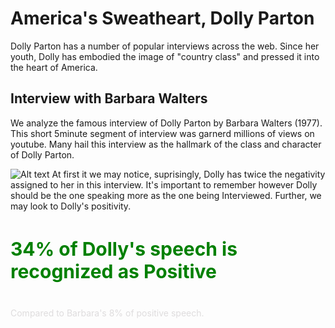 <head>
    <style>
        .primary-compare {
            color: green;
            font-weight:700;
            font-size: 30px;
        }
        .secondary-compare {
            color: rgba(210, 206, 208, 0.7);
            font-weight:normal;
            font-size: 14px;
    </style>

</head>

# America's Sweatheart, Dolly Parton
Dolly Parton has a number of popular interviews across the web. Since her youth, Dolly has embodied the image of "country class" and pressed it into the heart of America.

## Interview with Barbara Walters
We analyze the famous interview of Dolly Parton by Barbara Walters (1977).
This short 5minute segment of interview was  garnerd millions of views on youtube. Many hail this interview as the hallmark of the class and character of Dolly Parton.

![Alt text](Images/SpeakerbySentiment.png "Speaker Sentiment")
At first it we may notice, suprisingly, Dolly has twice the negativity assigned to her in this interview. It's important to remember however Dolly should be the one speaking more as the one being Interviewed. Further, we may look to Dolly's positivity. 

<h4 class="primary-compare">34% of Dolly's speech is recognized as Positive</h4>
<div class="secondary-compare">Compared to Barbara's 8% of positive speech.</div>


